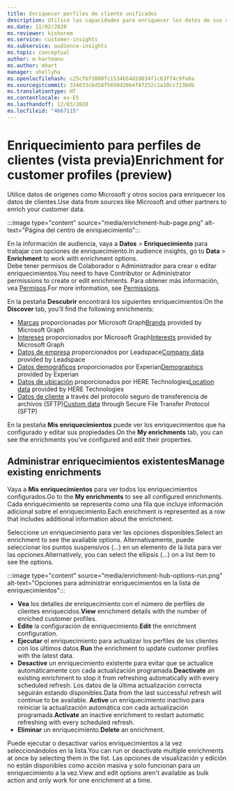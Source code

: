 ```yaml
---
title: Enriquecer perfiles de cliente unificados
description: Utilice las capacidades para enriquecer los datos de sus clientes.
ms.date: 11/02/2020
ms.reviewer: kishorem
ms.service: customer-insights
ms.subservice: audience-insights
ms.topic: conceptual
author: m-hartmann
ms.author: mhart
manager: shellyha
ms.openlocfilehash: c25cfbf3808fc1534b54d2d834f1c63ff4c9fe0a
ms.sourcegitcommit: 334633cbd58f5659d20b4f87252c1a10cc7130db
ms.translationtype: HT
ms.contentlocale: es-ES
ms.lasthandoff: 12/03/2020
ms.locfileid: "4667115"
---
```

# <a name="enrichment-for-customer-profiles-preview"></a><span data-ttu-id="94b1b-103">Enriquecimiento para perfiles de clientes (vista previa)</span><span class="sxs-lookup"><span data-stu-id="94b1b-103">Enrichment for customer profiles (preview)</span></span>

<span data-ttu-id="94b1b-104">Utilice datos de orígenes como Microsoft y otros socios para enriquecer los datos de clientes.</span><span class="sxs-lookup"><span data-stu-id="94b1b-104">Use data from sources like Microsoft and other partners to enrich your customer data.</span></span>

:::image type="content" source="media/enrichment-hub-page.png" alt-text="Página del centro de enriquecimiento":::

<span data-ttu-id="94b1b-106">En la información de audiencia, vaya a **Datos** > **Enriquecimiento** para trabajar con opciones de enriquecimiento.</span><span class="sxs-lookup"><span data-stu-id="94b1b-106">In audience insights, go to **Data** > **Enrichment** to work with enrichment options.</span></span>    
<span data-ttu-id="94b1b-107">Debe tener permisos de Colaborador o Administrador para crear o editar enriquecimientos.</span><span class="sxs-lookup"><span data-stu-id="94b1b-107">You need to have Contributor or Administrator permissions to create or edit enrichments.</span></span> <span data-ttu-id="94b1b-108">Para obtener más información, vea [Permisos](permissions.md).</span><span class="sxs-lookup"><span data-stu-id="94b1b-108">For more information, see [Permissions](permissions.md).</span></span>

<span data-ttu-id="94b1b-109">En la pestaña **Descubrir** encontrará los siguientes enriquecimientos:</span><span class="sxs-lookup"><span data-stu-id="94b1b-109">On the **Discover** tab, you'll find the following enrichments:</span></span>

- <span data-ttu-id="94b1b-110">[Marcas](enrichment-microsoft-graph.md) proporcionadas por Microsoft Graph</span><span class="sxs-lookup"><span data-stu-id="94b1b-110">[Brands](enrichment-microsoft-graph.md) provided by Microsoft Graph</span></span>
- <span data-ttu-id="94b1b-111">[Intereses](enrichment-microsoft-graph.md) proporcionados por Microsoft Graph</span><span class="sxs-lookup"><span data-stu-id="94b1b-111">[Interests](enrichment-microsoft-graph.md) provided by Microsoft Graph</span></span>
- <span data-ttu-id="94b1b-112">[Datos de empresa](enrichment-leadspace.md) proporcionados por Leadspace</span><span class="sxs-lookup"><span data-stu-id="94b1b-112">[Company data](enrichment-leadspace.md) provided by Leadspace</span></span>
- <span data-ttu-id="94b1b-113">[Datos demográficos](enrichment-experian.md) proporcionados por Experian</span><span class="sxs-lookup"><span data-stu-id="94b1b-113">[Demographics](enrichment-experian.md) provided by Experian</span></span>
- <span data-ttu-id="94b1b-114">[Datos de ubicación](enrichment-here.md) proporcionados por HERE Technologies</span><span class="sxs-lookup"><span data-stu-id="94b1b-114">[Location data](enrichment-here.md) provided by HERE Technologies</span></span>
- <span data-ttu-id="94b1b-115">[Datos de cliente](enrichment-SFTP-custom-import.md) a través del protocolo seguro de transferencia de archivos (SFTP)</span><span class="sxs-lookup"><span data-stu-id="94b1b-115">[Custom data](enrichment-SFTP-custom-import.md) through Secure File Transfer Protocol (SFTP)</span></span>

<span data-ttu-id="94b1b-116">En la pestaña **Mis enriquecimientos** puede ver los enriquecimientos que ha configurado y editar sus propiedades.</span><span class="sxs-lookup"><span data-stu-id="94b1b-116">On the **My enrichments** tab, you can see the enrichments you've configured and edit their properties.</span></span>

## <a name="manage-existing-enrichments"></a><span data-ttu-id="94b1b-117">Administrar enriquecimientos existentes</span><span class="sxs-lookup"><span data-stu-id="94b1b-117">Manage existing enrichments</span></span>

<span data-ttu-id="94b1b-118">Vaya a **Mis enriquecimientos** para ver todos los enriquecimientos configurados.</span><span class="sxs-lookup"><span data-stu-id="94b1b-118">Go to the **My enrichments** to see all configured enrichments.</span></span> <span data-ttu-id="94b1b-119">Cada enriquecimiento se representa como una fila que incluye información adicional sobre el enriquecimiento.</span><span class="sxs-lookup"><span data-stu-id="94b1b-119">Each enrichment is represented as a row that includes additional information about the enrichment.</span></span>

<span data-ttu-id="94b1b-120">Seleccione un enriquecimiento para ver las opciones disponibles.</span><span class="sxs-lookup"><span data-stu-id="94b1b-120">Select an enrichment to see the available options.</span></span> <span data-ttu-id="94b1b-121">Alternativamente, puede seleccionar los puntos suspensivos (...) en un elemento de la lista para ver las opciones.</span><span class="sxs-lookup"><span data-stu-id="94b1b-121">Alternatively, you can select the ellipsis (...) on a list item to see the options.</span></span>

:::image type="content" source="media/enrichment-hub-options-run.png" alt-text="Opciones para administrar enriquecimientos en la lista de enriquecimientos":::

- <span data-ttu-id="94b1b-123">**Vea** los detalles de enriquecimiento con el número de perfiles de clientes enriquecidos.</span><span class="sxs-lookup"><span data-stu-id="94b1b-123">**View** enrichment details with the number of enriched customer profiles.</span></span>
- <span data-ttu-id="94b1b-124">**Edite** la configuración de enriquecimiento.</span><span class="sxs-lookup"><span data-stu-id="94b1b-124">**Edit** the enrichment configuration.</span></span>
- <span data-ttu-id="94b1b-125">**Ejecutar** el enriquecimiento para actualizar los perfiles de los clientes con los últimos datos.</span><span class="sxs-lookup"><span data-stu-id="94b1b-125">**Run** the enrichment to update customer profiles with the latest data.</span></span>
- <span data-ttu-id="94b1b-126">**Desactive** un enriquecimiento existente para evitar que se actualice automáticamente con cada actualización programada.</span><span class="sxs-lookup"><span data-stu-id="94b1b-126">**Deactivate** an existing enrichment to stop it from refreshing automatically with every scheduled refresh.</span></span> <span data-ttu-id="94b1b-127">Los datos de la última actualización correcta seguirán estando disponibles.</span><span class="sxs-lookup"><span data-stu-id="94b1b-127">Data from the last successful refresh will continue to be available.</span></span> <span data-ttu-id="94b1b-128">**Active** un enriquecimiento inactivo para reiniciar la actualización automática con cada actualización programada.</span><span class="sxs-lookup"><span data-stu-id="94b1b-128">**Activate** an inactive enrichment to restart automatic refreshing with every scheduled refresh.</span></span>
- <span data-ttu-id="94b1b-129">**Eliminar** un enriquecimiento.</span><span class="sxs-lookup"><span data-stu-id="94b1b-129">**Delete** an enrichment.</span></span>

<span data-ttu-id="94b1b-130">Puede ejecutar o desactivar varios enriquecimientos a la vez seleccionándolos en la lista.</span><span class="sxs-lookup"><span data-stu-id="94b1b-130">You can run or deactivate multiple enrichments at once by selecting them in the list.</span></span> <span data-ttu-id="94b1b-131">Las opciones de visualización y edición no están disponibles como acción masiva y solo funcionan para un enriquecimiento a la vez.</span><span class="sxs-lookup"><span data-stu-id="94b1b-131">View and edit options aren't available as bulk action and only work for one enrichment at a time.</span></span>
